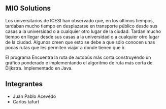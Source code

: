 ## MIO Solutions

Los universitarios de ICESI han observado que, en los últimos tiempos, tardaban mucho tiempo en desplazarse en transporte público desde sus casas a la universidad o a cualquier otro lugar de la ciudad. Tardan mucho tiempo en llegar desde sus casas a la universidad o a cualquier otro lugar de la ciudad.  Algunos creen que esto se debe a que sólo conocen unas pocas rutas que les permiten viajar a donde tienen que ir.

El programa Encuentra la ruta de autobús más corta construyendo un gráfico ponderado e implementando el algoritmo de ruta más corta de Dijkstra. Implementado en Java.

## Integrantes
* Juan Pablo Acevedo
* Carlos tafurt
